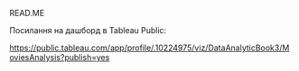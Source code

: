 READ.ME

Посилання на дашборд в Tableau Public:

https://public.tableau.com/app/profile/.10224975/viz/DataAnalyticBook3/MoviesAnalysis?publish=yes

